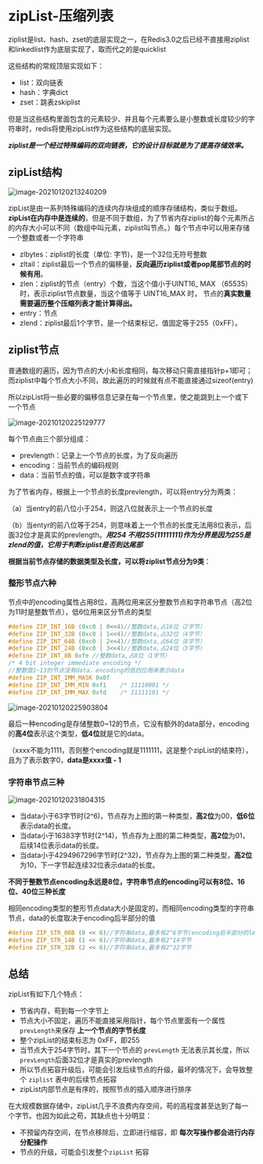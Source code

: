 # zipList-压缩列表

ziplist是list、hash、zset的底层实现之一，在Redis3.0之后已经不直接用ziplist和linkedlist作为底层实现了，取而代之的是quicklist

这些结构的常规顶层实现如下：

- list：双向链表
- hash：字典dict
- zset：跳表zskiplist

但是当这些结构里面包含的元素较少、并且每个元素要么是小整数或长度较少的字符串时，redis将使用zipList作为这些结构的底层实现。

***ziplist是一个经过特殊编码的双向链表，它的设计目标就是为了提高存储效率。***

## zipList结构

![image-20210120213240209](https://gitee.com/Vanni/pic-bed/raw/master/img/image-20210120213240209.png)

zipList是由一系列特殊编码的连续内存块组成的顺序存储结构，类似于数组。**zipList在内存中是连续的**，但是不同于数组，为了节省内存ziplist的每个元素所占的内存大小可以不同（数组中叫元素，ziplist叫节点。）每个节点中可以用来存储一个整数或者一个字符串

- zlbytes：ziplist的长度（单位: 字节)，是一个32位无符号整数
- zltail：ziplist最后一个节点的偏移量，**反向遍历ziplist或者pop尾部节点的时候有用**。
- zlen：ziplist的节点（entry）个数，当这个值小于UINT16_ MAX （65535）时，表示ziplist节点数量，当这个值等于 UINT16_MAX 时， 节点的**真实数量需要遍历整个压缩列表才能计算得出。**
- entry：节点
- zlend：ziplist最后1个字节，是一个结束标记，值固定等于255（0xFF）。

## ziplist节点

普通数组的遍历，因为节点的大小和长度相同，每次移动只需直接指针p+1即可；而ziplist中每个节点大小不同，故此遍历的时候就有点不能直接通过sizeof(entry)

所以zipList将一些必要的偏移信息记录在每一个节点里，使之能跳到上一个或下一个节点

![image-20210120225129777](https://gitee.com/Vanni/pic-bed/raw/master/img/image-20210120225129777.png)

每个节点由三个部分组成：

- prevlength：记录上一个节点的长度，为了反向遍历
- encoding：当前节点的编码规则
- data：当前节点的值，可以是数字或字符串

为了节省内存，根据上一个节点的长度prevlength，可以将entry分为两类：

（a）当entry的前八位小于254，则这八位就表示上一个节点的长度

（b）当entyr的前八位等于254，则意味着上一个节点的长度无法用8位表示，后面32位才是真实的prevlength。***用254 不用255(11111111)作为分界是因为255是zlend的值，它用于判断ziplist是否到达尾部***

**根据当前节点存储的数据类型及长度，可以将ziplist节点分为9类**：

### 整形节点六种

节点中的encoding属性占用8位，高两位用来区分整数节点和字符串节点（高2位为11时是整数节点），低6位用来区分节点的类型

```c
#define ZIP_INT_16B (0xc0 | 0<<4)//整数data,占16位（2字节）
#define ZIP_INT_32B (0xc0 | 1<<4)//整数data,占32位（4字节）
#define ZIP_INT_64B (0xc0 | 2<<4)//整数data,占64位（8字节）
#define ZIP_INT_24B (0xc0 | 3<<4)//整数data,占24位（3字节）
#define ZIP_INT_8B 0xfe //整数data,占8位（1字节）
/* 4 bit integer immediate encoding */
//整数值1~13的节点没有data，encoding的低四位用来表示data
#define ZIP_INT_IMM_MASK 0x0f
#define ZIP_INT_IMM_MIN 0xf1    /* 11110001 */
#define ZIP_INT_IMM_MAX 0xfd    /* 11111101 */
```





![image-20210120225903804](https://gitee.com/Vanni/pic-bed/raw/master/img/image-20210120225903804.png)

最后一种encoding是存储整数0~12的节点，它没有额外的data部分，encoding的**高4位**表示这个类型，**低4位**就是它的data。

（xxxx不能为1111，否则整个encoding就是1111111，这是整个zipList的结束符），且为了表示数字0，**data是xxxx值 - 1**

### 字符串节点三种

![image-20210120231804315](https://gitee.com/Vanni/pic-bed/raw/master/img/image-20210120231804315.png)

- 当data小于63字节时(2^6)，节点存为上图的第一种类型，**高2位**为00，**低6位**表示data的长度。
- 当data小于16383字节时(2^14)，节点存为上图的第二种类型，**高2位**为01，后续14位表示data的长度。
- 当data小于4294967296字节时(2^32)，节点存为上图的第二种类型，**高2位**为10，下一字节起连续32位表示data的长度。

**不同于整数节点encoding永远是8位，字符串节点的encoding可以有8位、16位、40位三种长度**

相同encoding类型的整形节点data大小是固定的，而相同encoding类型的字符串节点，data的长度取决于encoding后半部分的值

```c
#define ZIP_STR_06B (0 << 6)//字符串data,最多有2^6字节(encoding后半部分的length有6位,length决定data有多少字节)
#define ZIP_STR_14B (1 << 6)//字符串data,最多有2^14字节
#define ZIP_STR_32B (2 << 6)//字符串data,最多有2^32字节
```



## 总结

zipList有如下几个特点：

- 节省内存，苟到每一个字节上
- 节点大小不固定，遍历不能直接采用指针，每个节点里面有一个属性`prevLength`来保存 **上一个节点的字节长度**
- 整个zipList的结束标志为 0xFF，即255
- 当节点大于254字节时，其下一个节点的 `prevLength` 无法表示其长度，所以`prevLength`后面32位才是真实的prevlength
- 所以节点拓容升级后，可能会引发后续节点的升级，最坏的情况下，会导致整个 `ziplist` 表中的后续节点拓容
- zipList内部节点是有序的，按照节点的插入顺序进行排序



在大规模数据存储中，zipList几乎不浪费内存空间，苟的高程度甚至达到了每一个字节。也因为如此之苟，其缺点也十分明显：

- 不预留内存空间，在节点移除后，立即进行缩容，即 **每次写操作都会进行内存分配操作**
- 节点的升级，可能会引发整个`zipList` 拓容